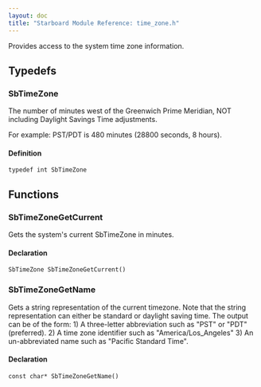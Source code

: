```yaml
---
layout: doc
title: "Starboard Module Reference: time_zone.h"
---
```


Provides access to the system time zone information.

## Typedefs ##

### SbTimeZone ###

The number of minutes west of the Greenwich Prime Meridian, NOT including
Daylight Savings Time adjustments.

For example: PST/PDT is 480 minutes (28800 seconds, 8 hours).

#### Definition ####

```
typedef int SbTimeZone
```

## Functions ##

### SbTimeZoneGetCurrent ###

Gets the system's current SbTimeZone in minutes.

#### Declaration ####

```
SbTimeZone SbTimeZoneGetCurrent()
```

### SbTimeZoneGetName ###

Gets a string representation of the current timezone. Note that the string
representation can either be standard or daylight saving time. The output can be
of the form: 1) A three-letter abbreviation such as "PST" or "PDT" (preferred).
2) A time zone identifier such as "America/Los_Angeles" 3) An un-abbreviated
name such as "Pacific Standard Time".

#### Declaration ####

```
const char* SbTimeZoneGetName()
```

